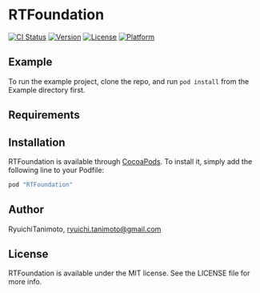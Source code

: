 # RTFoundation

[![CI Status](http://img.shields.io/travis/RyuichiTanimoto/RTFoundation.svg?style=flat)](https://travis-ci.org/RyuichiTanimoto/RTFoundation)
[![Version](https://img.shields.io/cocoapods/v/RTFoundation.svg?style=flat)](http://cocoapods.org/pods/RTFoundation)
[![License](https://img.shields.io/cocoapods/l/RTFoundation.svg?style=flat)](http://cocoapods.org/pods/RTFoundation)
[![Platform](https://img.shields.io/cocoapods/p/RTFoundation.svg?style=flat)](http://cocoapods.org/pods/RTFoundation)

## Example

To run the example project, clone the repo, and run `pod install` from the Example directory first.

## Requirements

## Installation

RTFoundation is available through [CocoaPods](http://cocoapods.org). To install
it, simply add the following line to your Podfile:

```ruby
pod "RTFoundation"
```

## Author

RyuichiTanimoto, ryuichi.tanimoto@gmail.com

## License

RTFoundation is available under the MIT license. See the LICENSE file for more info.
